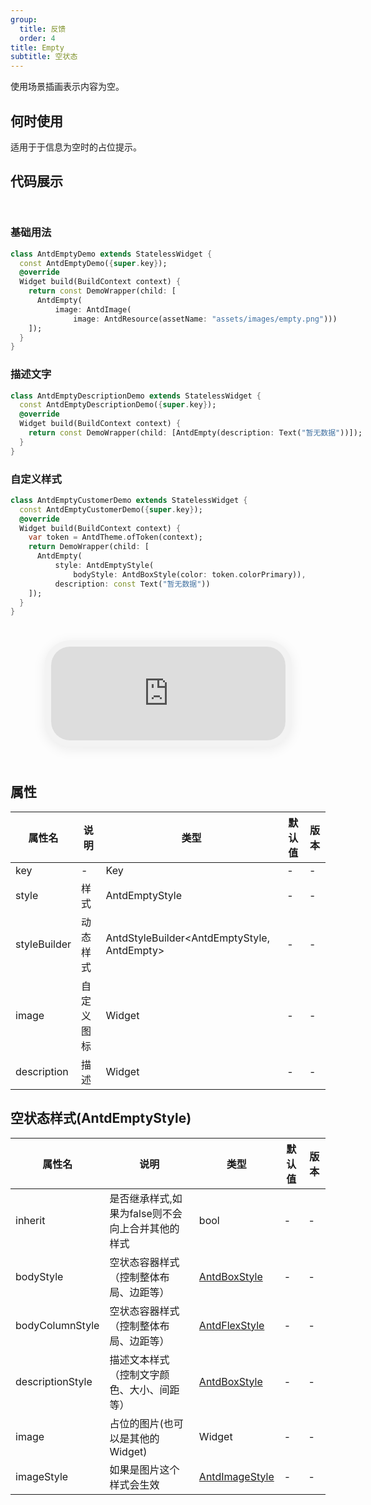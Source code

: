 ```yaml
---
group:
  title: 反馈
  order: 4
title: Empty
subtitle: 空状态
---
```

使用场景插画表示内容为空。
## 何时使用
适用于于信息为空时的占位提示。

## 代码展示

<div class='preview-container'>
<div>

### 基础用法


```dart
class AntdEmptyDemo extends StatelessWidget {
  const AntdEmptyDemo({super.key});
  @override
  Widget build(BuildContext context) {
    return const DemoWrapper(child: [
      AntdEmpty(
          image: AntdImage(
              image: AntdResource(assetName: "assets/images/empty.png")))
    ]);
  }
}

```

### 描述文字


```dart
class AntdEmptyDescriptionDemo extends StatelessWidget {
  const AntdEmptyDescriptionDemo({super.key});
  @override
  Widget build(BuildContext context) {
    return const DemoWrapper(child: [AntdEmpty(description: Text("暂无数据"))]);
  }
}

```

### 自定义样式


```dart
class AntdEmptyCustomerDemo extends StatelessWidget {
  const AntdEmptyCustomerDemo({super.key});
  @override
  Widget build(BuildContext context) {
    var token = AntdTheme.ofToken(context);
    return DemoWrapper(child: [
      AntdEmpty(
          style: AntdEmptyStyle(
              bodyStyle: AntdBoxStyle(color: token.colorPrimary)),
          description: const Text("暂无数据"))
    ]);
  }
}

```

</div>
<div class='phone-preview'>
<iframe src='http://localhost:49470/AntdEmpty'></iframe>
</div>
</div>

  <style>
.preview-container {
  display: flex;
  gap: 24px;
  margin: 32px 0;
  align-items: start;
}

.phone-preview {
  flex: 1;
  min-width: 375px;
  max-width: 375px;
  border: 10px solid #f3f3f3;
  border-radius: 40px;
  background: #fff;
  box-shadow: 0 4px 20px rgba(0, 0, 0, 0.08);
  overflow: hidden;
  height: 652px;
  width: 393px;
  position: sticky;
  top: 80px;
}

.phone-preview iframe {
  width: 100%;
  height: 100%;
  border: none;
}

.code-block {
  max-height: 100%;
  margin: 16px 0;
  overflow-y: scroll;
}

.dumi-default-source-code {
  margin: 0 !important;
}

.markdown .dumi-default-source-code >pre.prism-code {
  padding: 12px !important;
  font-size: 12px !important;
}

@media (max-width: 960px) {
  .preview-container {
    flex-direction: column;
  }
  
  .phone-preview {
    width: 100%;
    max-width: 375px;
    margin: 0 auto 24px;
    position: static;
  }
}

/* Dart 代码高亮主题 - 基于 VS Code 暗色主题优化 */
.prism-code {
  display: block;
  overflow-x: auto;
  padding: 1em;
  border-radius: 6px;
  font-family: 'Fira Code', 'Consolas', 'Monaco', monospace;
  font-size: 14px;
  line-height: 1.5;
  color: #d4d4d4;
  background: #1e1e1e;
}

/* 基础元素 */
.prism-code .hljs-keyword { color: #569cd6; font-weight: bold; }          /* 关键字 */
.prism-code .hljs-built_in { color: #4ec9b0; }                           /* 内置类型 */
.prism-code .hljs-type { color: #4ec9b0; }                               /* 类型声明 */
.prism-code .hljs-literal { color: #569cd6; }                            /* 字面量 */
.prism-code .hljs-number { color: #b5cea8; }                             /* 数字 */
.prism-code .hljs-string { color: #ce9178; }                             /* 字符串 */
.prism-code .hljs-comment { color: #6a9955; font-style: italic; }        /* 注释 */
.prism-code .hljs-meta { color: #9b9b9b; }                               /* 元信息 */

/* Dart 特有元素 */
.prism-code .hljs-constant { color: #4fc1ff; }                           /* const/final */
.prism-code .hljs-function { color: #dcdcaa; }                           /* 函数名 */
.prism-code .hljs-title.class_ { color: #4ec9b0; text-decoration: underline; } /* 类名 */
.prism-code .hljs-params { color: #9cdcfe; }                             /* 参数 */
.prism-code .hljs-variable { color: #9cdcfe; }                           /* 变量 */
.prism-code .hljs-annotation { color: #d4d4d4; background: #3a3a3a; }    /* 注解 */
.prism-code .hljs-punctuation { color: #d4d4d4; }                        /* 标点符号 */

/* 特殊增强 */
.prism-code .hljs-constructor { color: #c586c0; }                        /* 构造函数 */
.prism-code .hljs-named-parameter { color: #9cdcfe; font-style: italic; }/* 命名参数 */
.prism-code .hljs-generic { color: #4ec9b0; opacity: 0.8; }              /* 泛型符号 */
.prism-code .hljs-typedef { color: #4ec9b0; text-decoration: underline; }/* typedef */

/* 行号样式 (可选) */
.prism-code .hljs-ln-numbers {
  color: #858585;
  text-align: right;
  padding-right: 12px;
}
</style>

## 属性
| 属性名 | 说明 | 类型 | 默认值 | 版本 |
| --- | --- | --- | --- | --- |
| key | - | Key | - | - |
| style | 样式 | AntdEmptyStyle | - | - |
| styleBuilder | 动态样式 | AntdStyleBuilder&lt;AntdEmptyStyle, AntdEmpty&gt; | - | - |
| image | 自定义图标 | Widget | - | - |
| description | 描述 | Widget | - | - |


## 空状态样式(AntdEmptyStyle) <a id='AntdEmptyStyle'></a>

| 属性名 | 说明 | 类型 | 默认值 | 版本 |
| --- | --- | --- | --- | --- |
| inherit | 是否继承样式,如果为false则不会向上合并其他的样式 | bool | - | - |
| bodyStyle | 空状态容器样式（控制整体布局、边距等） | [AntdBoxStyle](../components/antd-box/#AntdBoxStyle) | - | - |
| bodyColumnStyle | 空状态容器样式（控制整体布局、边距等） | [AntdFlexStyle](../components/antd-flex/#AntdFlexStyle) | - | - |
| descriptionStyle | 描述文本样式（控制文字颜色、大小、间距等） | [AntdBoxStyle](../components/antd-box/#AntdBoxStyle) | - | - |
| image | 占位的图片(也可以是其他的Widget) | Widget | - | - |
| imageStyle | 如果是图片这个样式会生效 | [AntdImageStyle](../components/antd-image/#AntdImageStyle) | - | - |


